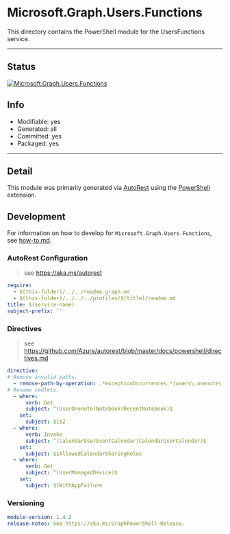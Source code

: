 <!-- region Generated -->
# Microsoft.Graph.Users.Functions
This directory contains the PowerShell module for the UsersFunctions service.

---
## Status
[![Microsoft.Graph.Users.Functions](https://img.shields.io/powershellgallery/v/Microsoft.Graph.Users.Functions.svg?style=flat-square&label=Microsoft.Graph.Users.Functions "Microsoft.Graph.Users.Functions")](https://www.powershellgallery.com/packages/Microsoft.Graph.Users.Functions/)

## Info
- Modifiable: yes
- Generated: all
- Committed: yes
- Packaged: yes

---
## Detail
This module was primarily generated via [AutoRest](https://github.com/Azure/autorest) using the [PowerShell](https://github.com/Azure/autorest.powershell) extension.

## Development
For information on how to develop for `Microsoft.Graph.Users.Functions`, see [how-to.md](how-to.md).
<!-- endregion -->

### AutoRest Configuration

> see https://aka.ms/autorest

``` yaml
require:
  - $(this-folder)/../../readme.graph.md
  - $(this-folder)/../../../profiles/$(title)/readme.md
title: $(service-name)
subject-prefix: ''

```

### Directives

> see https://github.com/Azure/autorest/blob/master/docs/powershell/directives.md

``` yaml
directive:
# Remove invalid paths.
  - remove-path-by-operation: .*exceptionOccurrences.*|users\.onenote\..*.parent.*|users.*\.calendarView.*|.*\.notebooks\.section.*|.*\.sectionGroups.section.*|.*\.sections\.pages.*|users\.calendar\.events\..*|users\.calendarGroups\.calendars|users\.calendars\.events\..*|users\.events\.calendar\..*
# Rename cmdlets.
  - where:
      verb: Get
      subject: ^(UserOnenote)Notebook(RecentNotebook)$
    set:
      subject: $1$2
  - where:
      verb: Invoke
      subject: ^(CalendarUserEventCalendar|CalendarUserCalendar)$
    set:
      subject: $1AllowedCalendarSharingRoles
  - where:
      verb: Get
      subject: ^(UserManagedDevice)$
    set:
      subject: $1WithAppFailure
```
### Versioning

``` yaml
module-version: 1.4.2
release-notes: See https://aka.ms/GraphPowerShell-Release.
```
